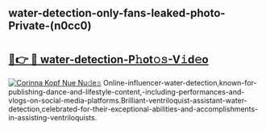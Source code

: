 ## water-detection-only-fans​-leaked-photo​-Private-(n0cc0)


# <h2><a href="https://mediaupload.pro?title=water-detection&ref=git">🔗👉 🔴 water-detection-P𝚑ot𝚘𝚜-V𝚒d𝚎o</a></h2>

[![Corinna Kopf Nue Nu𝚍e𝚜](https://i.imgur.com/0qMVB7G.gif)](https://mediaupload.pro?title=water-detection&ref=git)
Online-influencer-water-detection,known-for-publishing-dance-and-lifestyle-content,-including-performances-and-vlogs-on-social-media-platforms.Brilliant-ventriloquist-assistant-water-detection,celebrated-for-their-exceptional-abilities-and-accomplishments-in-assisting-ventriloquists.  